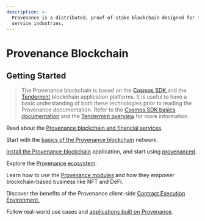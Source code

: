 ```yaml
---
description: >-
  Provenance is a distributed, proof-of-stake blockchain designed for financial
  service industries.
---
```


# Provenance Blockchain

## Getting Started

> The Provenance blockchain is based on the [Cosmos SDK ](https://docs.cosmos.network/v0.42/)and the [Tendermint](https://docs.tendermint.com/master/) blockchain application platforms.  It is useful to have a basic understanding of both these technologies prior to reading the Provenance documentation. Refer to the [Cosmos SDK basics documentation](https://docs.cosmos.network/v0.42/intro/overview.html) and the [Tendermint overview](https://docs.tendermint.com/master/introduction/what-is-tendermint.html#) for more information.

Read about the [Provenance blockchain and financial services](blockchain/introduction/).

Start with the [basics of the Provenance blockchain](blockchain/basics/) network.

[Install the Provenance blockchain](blockchain/running-a-node/running-a-node-1/) application, and start using [provenanced](blockchain/using-provenance/).

Explore the [Provenance ecosystem](ecosystem/financial-services-blockchain/).

Learn how to use the [Provenance modules](modules/inherited-modules.md) and how they empower blockchain-based business like NFT and DeFi.

Discover the benefits of the Provenance client-side [Contract Execution Environment.](p8e/overview/)

Follow real-world use cases and [applications built on Provenance](provenance-applications/apps-powered-by-provenance.md).

